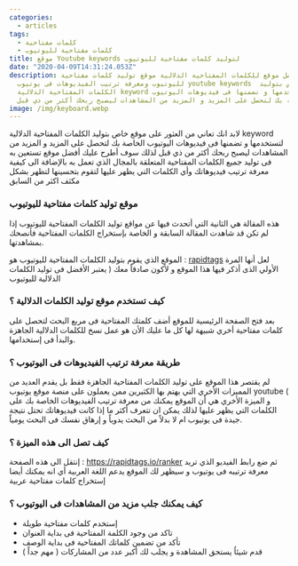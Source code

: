 ```yaml
---
categories:
  - articles
tags:
  - كلمات مفتاحية
  - كلمات مفتاحية لليوتيوب
title: موقع Youtube keywords لتوليد كلمات مفتاحية لليوتيوب
date: "2020-04-09T14:31:24.053Z"
description: افضل موقع للكلمات المفتاحية الدلالية موقع توليد كلمات مفتاحية
  لليوتيوب ومعرفة ترتيب الفيديوهات فى يوتيوب youtube keywords  موقع خاص بتوليد
  الكلمات المفتاحية الدلالية keyword لتستخدمها و تضمنها فى فيديوهات اليوتيوب
  الخاصة بك لتحصل على المزيد و المزيد من المشاهدات ليصبح ربحك أكثر من ذي قبل.
image: /img/keyboard.webp
---
```


لابد انك تعاني من العثور على موقع خاص بتوليد الكلمات المفتاحية الدلالية keyword لتستخدمها و تضمنها فى فيديوهات اليوتيوب الخاصة بك لتحصل على المزيد و المزيد من المشاهدات ليصبح ربحك أكثر من ذي قبل لذلك سوف أطرح عليك أفضل موقع تستعين به فى توليد جميع الكلمات المفتاحية المتعلقة بالمجال الذي تعمل به بالإضافة الى كيفية معرفة ترتيب فيديوهاتك وأي الكلمات التي يظهر عليها لتقوم بتحسينها لتظهر بشكل مكثف اكثر من السابق

### موقع توليد كلمات مفتاحية لليوتيوب

هذه المقالة هي الثانية التي أتحدث فيها عن مواقع توليد الكلمات المفتاحية لليوتيوب إذا لم تكن قد شاهدت المقالة السابقة و الخاصة بإستخراج الكلمات المفتاحية فأنصحك بمشاهدتها.

الموقع الذي يقوم بتوليد الكلمات المفتاحية لليوتيوب هو : [rapidtags](https://rapidtags.io/)  لعل أنها المرة الأولي الذى أذكر فيها هذا الموقع و لأكون صادقاً معك ( يعتبر الأفضل فى توليد الكلمات الدلالية لليوتيوب

### كيف تستخدم موقع توليد الكلمات الدلالية ؟

بعد فتح الصفحة الرئيسية للموقع أضف كلمتك المفتاحية فى مربع البحث لتحصل على كلمات مفتاحية أخري شبيهة لها كل ما عليك الأن هو عمل نسخ للكلمات الدلالية الجاهزة والبدأ فى إستخدامها.

### طريقة معرفة ترتيب الفيديوهات فى اليوتيوب ؟

لم يقتصر هذا الموقع على توليد الكلمات المفتاحية الجاهزة فقط بل يقدم العديد من المميزات الأخري التي يهتم بها الكثيرين ممن يعملون على منصة موقع يوتيوب youtube ( و الميزة الأخري هي أن الموقع يمكنك من معرفة ترتيب الفيديوهات الخاصة بك على الكلمات التي يظهر عليها لذلك يمكن ان تتعرف أكثر ما إذا كانت فيديوهاتك تحتل نتيجة جيدة فى يوتيوب ام لا بدلاً من البحث يدوياً و إرهاق نفسك فى البحث يومياً.

### كيف تصل الى هذه الميزة ؟

إنتقل الى هذه الصفحة : <https://rapidtags.io/ranker>  ثم ضع رابط الفيديو الذي تريد معرفة ترتيبه فى يوتيوب و سيظهر لك الموقع يدعم اللغة العربية أي انه يمكنك أيضا إستخراج كلمات مفتاحية عربية

### كيف يمكنك جلب مزيد من المشاهدات فى اليوتيوب ؟

* إستخدم كلمات مفتاحية طويلة
* تاكد من وجود الكلمة المفتاحية فى بداية العنوان
* تأكد من تضمين كلماتك المفتاحية فى بداية الوصف
* قدم شيئاُ يستحق المشاهدة و يجلب لك أكبر عدد من المشاركات ( مهم جداً )